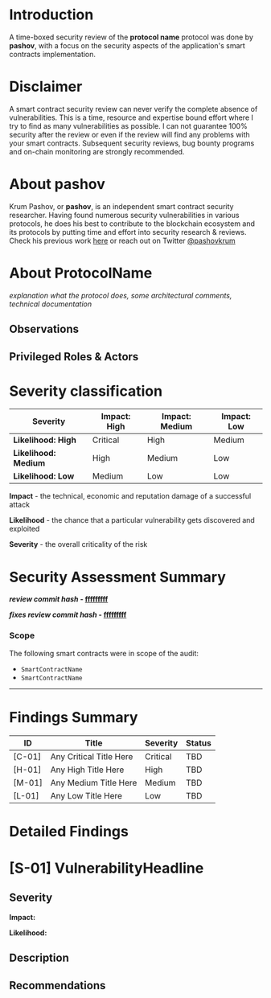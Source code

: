 # Introduction

A time-boxed security review of the **protocol name** protocol was done by **pashov**, with a focus on the security aspects of the application's smart contracts implementation.

# Disclaimer

A smart contract security review can never verify the complete absence of vulnerabilities. This is a time, resource and expertise bound effort where I try to find as many vulnerabilities as possible. I can not guarantee 100% security after the review or even if the review will find any problems with your smart contracts. Subsequent security reviews, bug bounty programs and on-chain monitoring are strongly recommended.

# About **pashov**

Krum Pashov, or **pashov**, is an independent smart contract security researcher. Having found numerous security vulnerabilities in various protocols, he does his best to contribute to the blockchain ecosystem and its protocols by putting time and effort into security research & reviews. Check his previous work [here](https://github.com/pashov/audits) or reach out on Twitter [@pashovkrum](https://twitter.com/pashovkrum)

# About **ProtocolName**

_explanation what the protocol does, some architectural comments, technical documentation_

## Observations

## Privileged Roles & Actors

# Severity classification

| Severity               | Impact: High | Impact: Medium | Impact: Low |
| ---------------------- | ------------ | -------------- | ----------- |
| **Likelihood: High**   | Critical     | High           | Medium      |
| **Likelihood: Medium** | High         | Medium         | Low         |
| **Likelihood: Low**    | Medium       | Low            | Low         |

**Impact** - the technical, economic and reputation damage of a successful attack

**Likelihood** - the chance that a particular vulnerability gets discovered and exploited

**Severity** - the overall criticality of the risk

# Security Assessment Summary

**_review commit hash_ - [fffffffff](url)**

**_fixes review commit hash_ - [fffffffff](url)**

### Scope

The following smart contracts were in scope of the audit:

- `SmartContractName`
- `SmartContractName`

---

# Findings Summary

| ID     | Title                   | Severity | Status |
| ------ | ----------------------- | -------- | ------ |
| [C-01] | Any Critical Title Here | Critical | TBD    |
| [H-01] | Any High Title Here     | High     | TBD    |
| [M-01] | Any Medium Title Here   | Medium   | TBD    |
| [L-01] | Any Low Title Here      | Low      | TBD    |

# Detailed Findings

# [S-01] VulnerabilityHeadline

## Severity

**Impact:**

**Likelihood:**

## Description

## Recommendations
